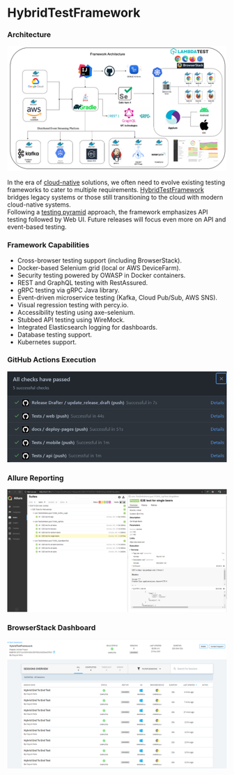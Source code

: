 # HybridTestFramework

### Architecture

![Selenium](img/framework.png)

In the era of [cloud-native](https://docs.microsoft.com/en-us/dotnet/architecture/cloud-native/definition) solutions,
we often need to evolve existing testing frameworks to cater to multiple requirements.
[HybridTestFramework](https://github.com/dipjyotimetia/HybridTestFramework) bridges legacy systems or those
still transitioning to the cloud with modern cloud-native systems.  
Following a [testing pyramid](https://martinfowler.com/articles/practical-test-pyramid.html) approach,
the framework emphasizes API testing followed by Web UI. Future releases will focus even more on API and event-based
testing.

### Framework Capabilities

* Cross-browser testing support (including BrowserStack).
* Docker-based Selenium grid (local or AWS DeviceFarm).
* Security testing powered by OWASP in Docker containers.
* REST and GraphQL testing with RestAssured.
* gRPC testing via gRPC Java library.
* Event-driven microservice testing (Kafka, Cloud Pub/Sub, AWS SNS).
* Visual regression testing with percy.io.
* Accessibility testing using axe-selenium.
* Stubbed API testing using WireMock.
* Integrated Elasticsearch logging for dashboards.
* Database testing support.
* Kubernetes support.

### GitHub Actions Execution

![image](img/githubAction.png)

### Allure Reporting

![image](img/allureReport.png)

### BrowserStack Dashboard

![image](img/browserStack.png)